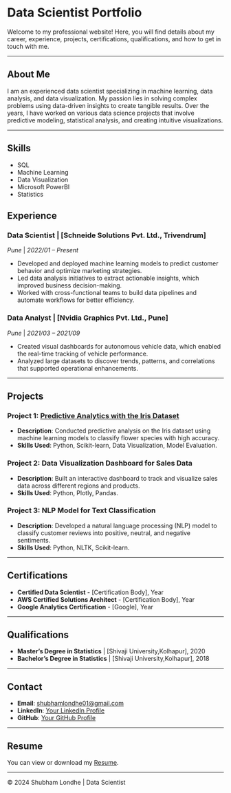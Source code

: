 # Data Scientist Portfolio

Welcome to my professional website! Here, you will find details about my career, experience, projects, certifications, qualifications, and how to get in touch with me.

---

## About Me
I am an experienced data scientist specializing in machine learning, data analysis, and data visualization. My passion lies in solving complex problems using data-driven insights to create tangible results. Over the years, I have worked on various data science projects that involve predictive modeling, statistical analysis, and creating intuitive visualizations.

---

## Skills
- SQL
- Machine Learning
- Data Visualization
- Microsoft PowerBI
- Statistics

## Experience

### Data Scientist | [Schneide Solutions Pvt. Ltd., Trivendrum]
*Pune* | *2022/01 – Present*
- Developed and deployed machine learning models to predict customer behavior and optimize marketing strategies.
- Led data analysis initiatives to extract actionable insights, which improved business decision-making.
- Worked with cross-functional teams to build data pipelines and automate workflows for better efficiency.
  
### Data Analyst | [Nvidia Graphics Pvt. Ltd., Pune]
*Pune* | *2021/03 – 2021/09*
- Created visual dashboards for autonomous vehicle data, which enabled the real-time tracking of vehicle performance.
- Analyzed large datasets to discover trends, patterns, and correlations that supported operational enhancements.

---

## Projects

### Project 1: [Predictive Analytics with the Iris Dataset](iris-project.md)
- **Description**: Conducted predictive analysis on the Iris dataset using machine learning models to classify flower species with high accuracy.
- **Skills Used**: Python, Scikit-learn, Data Visualization, Model Evaluation.

### Project 2: Data Visualization Dashboard for Sales Data
- **Description**: Built an interactive dashboard to track and visualize sales data across different regions and products.
- **Skills Used**: Python, Plotly, Pandas.

### Project 3: NLP Model for Text Classification
- **Description**: Developed a natural language processing (NLP) model to classify customer reviews into positive, neutral, and negative sentiments.
- **Skills Used**: Python, NLTK, Scikit-learn.

---

## Certifications
- **Certified Data Scientist** - [Certification Body], Year
- **AWS Certified Solutions Architect** - [Certification Body], Year
- **Google Analytics Certification** - [Google], Year

---

## Qualifications
- **Master’s Degree in Statistics** | [Shivaji University,Kolhapur], 2020
- **Bachelor’s Degree in Statistics** | [Shivaji University,Kolhapur], 2018

---

## Contact
- **Email**: [shubhamlondhe01@gmail.com](mailto:shubhamlondhe01@gmail.com)
- **LinkedIn**: [Your LinkedIn Profile](https://www.linkedin.com/in/shubhamlondhe/)
- **GitHub**: [Your GitHub Profile](https://github.com/shubhamlondhe96)

---

## Resume
You can view or download my [Resume](resume.pdf).

---

© 2024 Shubham Londhe | Data Scientist